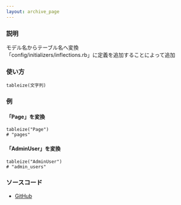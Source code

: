 ```yaml
---
layout: archive_page
---
```

### 説明
モデル名からテーブル名へ変換  
「config/initializers/inflections.rb」に定義を追加することによって追加

### 使い方
    tableize(文字列)

### 例
#### 「Page」を変換
    tableize("Page")
    # "pages"

#### 「AdminUser」を変換
    tableize("AdminUser")
    # "admin_users"

### ソースコード
* [GitHub](https://github.com/rails/rails/blob/ac30e389ecfa0e26e3d44c1eda8488ddf63b3ecc/activesupport/lib/active_support/inflector/methods.rb#L187)